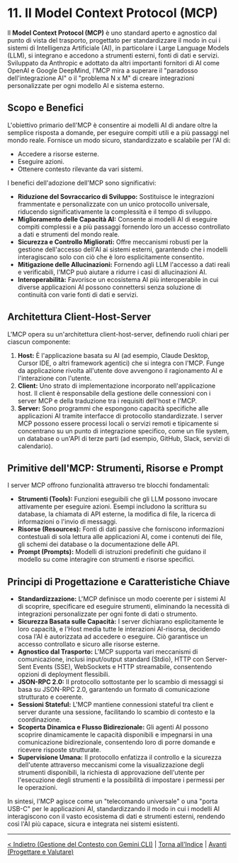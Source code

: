 # 11. Il Model Context Protocol (MCP)

Il **Model Context Protocol (MCP)** è uno standard aperto e agnostico dal punto di vista del trasporto, progettato per standardizzare il modo in cui i sistemi di Intelligenza Artificiale (AI), in particolare i Large Language Models (LLM), si integrano e accedono a strumenti esterni, fonti di dati e servizi. Sviluppato da Anthropic e adottato da altri importanti fornitori di AI come OpenAI e Google DeepMind, l'MCP mira a superare il "paradosso dell'integrazione AI" o il "problema N x M" di creare integrazioni personalizzate per ogni modello AI e sistema esterno.

## Scopo e Benefici

L'obiettivo primario dell'MCP è consentire ai modelli AI di andare oltre la semplice risposta a domande, per eseguire compiti utili e a più passaggi nel mondo reale. Fornisce un modo sicuro, standardizzato e scalabile per l'AI di:

- Accedere a risorse esterne.
- Eseguire azioni.
- Ottenere contesto rilevante da vari sistemi.

I benefici dell'adozione dell'MCP sono significativi:

- **Riduzione del Sovraccarico di Sviluppo:** Sostituisce le integrazioni frammentate e personalizzate con un unico protocollo universale, riducendo significativamente la complessità e il tempo di sviluppo.
- **Miglioramento delle Capacità AI:** Consente ai modelli AI di eseguire compiti complessi e a più passaggi fornendo loro un accesso controllato a dati e strumenti del mondo reale.
- **Sicurezza e Controllo Migliorati:** Offre meccanismi robusti per la gestione dell'accesso dell'AI ai sistemi esterni, garantendo che i modelli interagiscano solo con ciò che è loro esplicitamente consentito.
- **Mitigazione delle Allucinazioni:** Fornendo agli LLM l'accesso a dati reali e verificabili, l'MCP può aiutare a ridurre i casi di allucinazioni AI.
- **Interoperabilità:** Favorisce un ecosistema AI più interoperabile in cui diverse applicazioni AI possono connettersi senza soluzione di continuità con varie fonti di dati e servizi.

## Architettura Client-Host-Server

L'MCP opera su un'architettura client-host-server, definendo ruoli chiari per ciascun componente:

1.  **Host:** È l'applicazione basata su AI (ad esempio, Claude Desktop, Cursor IDE, o altri framework agentici) che si integra con l'MCP. Funge da applicazione rivolta all'utente dove avvengono il ragionamento AI e l'interazione con l'utente.
2.  **Client:** Uno strato di implementazione incorporato nell'applicazione host. Il client è responsabile della gestione delle connessioni con i server MCP e della traduzione tra i requisiti dell'host e l'MCP.
3.  **Server:** Sono programmi che espongono capacità specifiche alle applicazioni AI tramite interfacce di protocollo standardizzate. I server MCP possono essere processi locali o servizi remoti e tipicamente si concentrano su un punto di integrazione specifico, come un file system, un database o un'API di terze parti (ad esempio, GitHub, Slack, servizi di calendario).

## Primitive dell'MCP: Strumenti, Risorse e Prompt

I server MCP offrono funzionalità attraverso tre blocchi fondamentali:

- **Strumenti (Tools):** Funzioni eseguibili che gli LLM possono invocare attivamente per eseguire azioni. Esempi includono la scrittura su database, la chiamata di API esterne, la modifica di file, la ricerca di informazioni o l'invio di messaggi.
- **Risorse (Resources):** Fonti di dati passive che forniscono informazioni contestuali di sola lettura alle applicazioni AI, come i contenuti dei file, gli schemi dei database o la documentazione delle API.
- **Prompt (Prompts):** Modelli di istruzioni predefiniti che guidano il modello su come interagire con strumenti e risorse specifici.

## Principi di Progettazione e Caratteristiche Chiave

- **Standardizzazione:** L'MCP definisce un modo coerente per i sistemi AI di scoprire, specificare ed eseguire strumenti, eliminando la necessità di integrazioni personalizzate per ogni fonte di dati o strumento.
- **Sicurezza Basata sulle Capacità:** I server dichiarano esplicitamente le loro capacità, e l'Host media tutte le interazioni AI-risorsa, decidendo cosa l'AI è autorizzata ad accedere o eseguire. Ciò garantisce un accesso controllato e sicuro alle risorse esterne.
- **Agnostico dal Trasporto:** L'MCP supporta vari meccanismi di comunicazione, inclusi input/output standard (Stdio), HTTP con Server-Sent Events (SSE), WebSockets e HTTP streamabile, consentendo opzioni di deployment flessibili.
- **JSON-RPC 2.0:** Il protocollo sottostante per lo scambio di messaggi si basa su JSON-RPC 2.0, garantendo un formato di comunicazione strutturato e coerente.
- **Sessioni Stateful:** L'MCP mantiene connessioni stateful tra client e server durante una sessione, facilitando lo scambio di contesto e la coordinazione.
- **Scoperta Dinamica e Flusso Bidirezionale:** Gli agenti AI possono scoprire dinamicamente le capacità disponibili e impegnarsi in una comunicazione bidirezionale, consentendo loro di porre domande e ricevere risposte strutturate.
- **Supervisione Umana:** Il protocollo enfatizza il controllo e la sicurezza dell'utente attraverso meccanismi come la visualizzazione degli strumenti disponibili, la richiesta di approvazione dell'utente per l'esecuzione degli strumenti e la possibilità di impostare i permessi per le operazioni.

In sintesi, l'MCP agisce come un "telecomando universale" o una "porta USB-C" per le applicazioni AI, standardizzando il modo in cui i modelli AI interagiscono con il vasto ecosistema di dati e strumenti esterni, rendendo così l'AI più capace, sicura e integrata nei sistemi esistenti.

---

[< Indietro (Gestione del Contesto con Gemini CLI)](./10-gestione-context-con-gemini-cli.md) | [Torna all'Indice](./index.md) | [Avanti (Progettare e Valutare)](./12-progettare-e-valutare-sistemi-context-aware.md)
